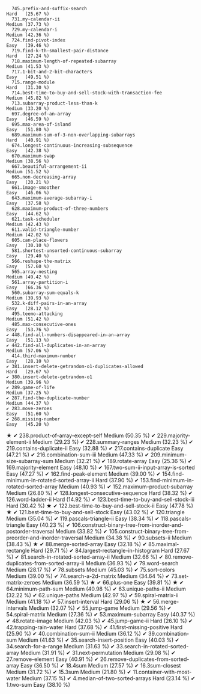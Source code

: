       745.prefix-and-suffix-search                                     Hard   (25.67 %)
      731.my-calendar-ii                                               Medium (37.73 %)
      729.my-calendar-i                                                Medium (42.36 %)
      724.find-pivot-index                                             Easy   (39.46 %)
      719.find-k-th-smallest-pair-distance                             Hard   (27.24 %)
      718.maximum-length-of-repeated-subarray                          Medium (41.53 %)
      717.1-bit-and-2-bit-characters                                   Easy   (49.51 %)
      715.range-module                                                 Hard   (31.30 %)
      714.best-time-to-buy-and-sell-stock-with-transaction-fee         Medium (45.82 %)
      713.subarray-product-less-than-k                                 Medium (33.20 %)
      697.degree-of-an-array                                           Easy   (46.59 %)
      695.max-area-of-island                                           Easy   (51.80 %)
      689.maximum-sum-of-3-non-overlapping-subarrays                   Hard   (40.91 %)
      674.longest-continuous-increasing-subsequence                    Easy   (42.38 %)
      670.maximum-swap                                                 Medium (38.56 %)
      667.beautiful-arrangement-ii                                     Medium (51.52 %)
      665.non-decreasing-array                                         Easy   (20.21 %)
      661.image-smoother                                               Easy   (46.06 %)
      643.maximum-average-subarray-i                                   Easy   (37.58 %)
      628.maximum-product-of-three-numbers                             Easy   (44.62 %)
      621.task-scheduler                                               Medium (42.43 %)
      611.valid-triangle-number                                        Medium (42.02 %)
      605.can-place-flowers                                            Easy   (30.10 %)
      581.shortest-unsorted-continuous-subarray                        Easy   (29.40 %)
      566.reshape-the-matrix                                           Easy   (57.60 %)
      565.array-nesting                                                Medium (49.42 %)
      561.array-partition-i                                            Easy   (66.36 %)
      560.subarray-sum-equals-k                                        Medium (39.93 %)
      532.k-diff-pairs-in-an-array                                     Easy   (28.12 %)
      495.teemo-attacking                                              Medium (51.42 %)
      485.max-consecutive-ones                                         Easy   (53.76 %)
    ✔ 448.find-all-numbers-disappeared-in-an-array                     Easy   (51.13 %)
    ✔ 442.find-all-duplicates-in-an-array                              Medium (57.06 %)
      414.third-maximum-number                                         Easy   (28.10 %)
    ✔ 381.insert-delete-getrandom-o1-duplicates-allowed                Hard   (29.67 %)
    ✔ 380.insert-delete-getrandom-o1                                   Medium (39.96 %)
    ✔ 289.game-of-life                                                 Medium (37.25 %)
    ✔ 287.find-the-duplicate-number                                    Medium (44.37 %)
    ✔ 283.move-zeroes                                                  Easy   (51.60 %)
    ✔ 268.missing-number                                               Easy   (45.20 %)
★   ✔ 238.product-of-array-except-self                                 Medium (50.35 %)
    ✔ 229.majority-element-ii                                          Medium (29.23 %)
    ✔ 228.summary-ranges                                               Medium (32.23 %)
    ✔ 219.contains-duplicate-ii                                        Easy   (32.88 %)
    ✔ 217.contains-duplicate                                           Easy   (47.21 %)
    ✔ 216.combination-sum-iii                                          Medium (47.33 %)
    ✔ 209.minimum-size-subarray-sum                                    Medium (32.21 %)
    ✔ 189.rotate-array                                                 Easy   (25.36 %)
    ✔ 169.majority-element                                             Easy   (48.10 %)
    ✔ 167.two-sum-ii-input-array-is-sorted                             Easy   (47.27 %)
    ✔ 162.find-peak-element                                            Medium (39.00 %)
    ✔ 154.find-minimum-in-rotated-sorted-array-ii                      Hard   (37.90 %)
    ✔ 153.find-minimum-in-rotated-sorted-array                         Medium (40.93 %)
    ✔ 152.maximum-product-subarray                                     Medium (26.80 %)
    ✔ 128.longest-consecutive-sequence                                 Hard   (38.32 %)
    ✔ 126.word-ladder-ii                                               Hard   (14.92 %)
    ✔ 123.best-time-to-buy-and-sell-stock-iii                          Hard   (30.42 %)
★   ✔ 122.best-time-to-buy-and-sell-stock-ii                           Easy   (47.78 %)
★   ✔ 121.best-time-to-buy-and-sell-stock                              Easy   (43.02 %)
    ✔ 120.triangle                                                     Medium (35.04 %)
    ✔ 119.pascals-triangle-ii                                          Easy   (38.34 %)
    ✔ 118.pascals-triangle                                             Easy   (40.23 %)
    ✔ 106.construct-binary-tree-from-inorder-and-postorder-traversal   Medium (33.82 %)
    ✔ 105.construct-binary-tree-from-preorder-and-inorder-traversal    Medium (34.38 %)
    ✔  90.subsets-ii                                                   Medium (38.43 %)
★   ✔  88.merge-sorted-array                                           Easy   (32.18 %)
    ✔  85.maximal-rectangle                                            Hard   (29.71 %)
    ✔  84.largest-rectangle-in-histogram                               Hard   (27.67 %)
    ✔  81.search-in-rotated-sorted-array-ii                            Medium (32.66 %)
    ✔  80.remove-duplicates-from-sorted-array-ii                       Medium (36.93 %)
    ✔  79.word-search                                                  Medium (28.17 %)
    ✔  78.subsets                                                      Medium (45.03 %)
    ✔  75.sort-colors                                                  Medium (39.00 %)
    ✔  74.search-a-2d-matrix                                           Medium (34.64 %)
    ✔  73.set-matrix-zeroes                                            Medium (36.59 %)
★   ✔  66.plus-one                                                     Easy   (39.81 %)
★   ✔  64.minimum-path-sum                                             Medium (40.98 %)
    ✔  63.unique-paths-ii                                              Medium (32.22 %)
    ✔  62.unique-paths                                                 Medium (42.97 %)
    ✔  59.spiral-matrix-ii                                             Medium (41.18 %)
    ✔  57.insert-interval                                              Hard   (29.06 %)
★   ✔  56.merge-intervals                                              Medium (32.07 %)
    ✔  55.jump-game                                                    Medium (29.56 %)
    ✔  54.spiral-matrix                                                Medium (27.36 %)
    ✔  53.maximum-subarray                                             Easy   (40.37 %)
    ✔  48.rotate-image                                                 Medium (42.03 %)
    ✔  45.jump-game-ii                                                 Hard   (26.10 %)
    ✔  42.trapping-rain-water                                          Hard   (37.68 %)
    ✔  41.first-missing-positive                                       Hard   (25.90 %)
    ✔  40.combination-sum-ii                                           Medium (36.12 %)
    ✔  39.combination-sum                                              Medium (41.63 %)
    ✔  35.search-insert-position                                       Easy   (40.03 %)
    ✔  34.search-for-a-range                                           Medium (31.63 %)
    ✔  33.search-in-rotated-sorted-array                               Medium (31.91 %)
    ✔  31.next-permutation                                             Medium (29.08 %)
    ✔  27.remove-element                                               Easy   (40.91 %)
    ✔  26.remove-duplicates-from-sorted-array                          Easy   (36.50 %)
    ✔  18.4sum                                                         Medium (27.57 %)
    ✔  16.3sum-closest                                                 Medium (31.72 %)
    ✔  15.3sum                                                         Medium (21.80 %)
    ✔  11.container-with-most-water                                    Medium (37.15 %)
    ✔   4.median-of-two-sorted-arrays                                  Hard   (23.14 %)
    ✔   1.two-sum                                                      Easy   (38.10 %)
